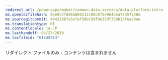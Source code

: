 ```yaml
---
redirect_url: /powerapps/maker/common-data-service/data-platform-intro
ms.openlocfilehash: 4ee9c7fdd8a804212c88c8f5e9b4b5a72357338e
ms.sourcegitcommit: 4042388fa5e7ef50bc59f9e35df330613fea29ae
ms.translationtype: HT
ms.contentlocale: ja-JP
ms.lasthandoff: 04/23/2019
ms.locfileid: "61545513"
---
```

リダイレクト ファイルのみ - コンテンツは含まれません